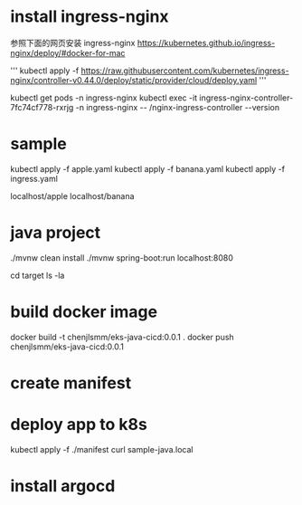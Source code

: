 # install ingress-nginx

参照下面的网页安装 ingress-nginx
https://kubernetes.github.io/ingress-nginx/deploy/#docker-for-mac

'''
kubectl apply -f https://raw.githubusercontent.com/kubernetes/ingress-nginx/controller-v0.44.0/deploy/static/provider/cloud/deploy.yaml
'''

kubectl get pods -n ingress-nginx
kubectl exec -it ingress-nginx-controller-7fc74cf778-rxrjg -n ingress-nginx -- /nginx-ingress-controller --version

# sample
kubectl apply -f apple.yaml
kubectl apply -f banana.yaml
kubectl apply -f ingress.yaml

localhost/apple
localhost/banana

# java project
./mvnw clean install
./mvnw spring-boot:run
localhost:8080

cd target
ls -la

# build docker image

docker build -t chenjlsmm/eks-java-cicd:0.0.1 .
docker push chenjlsmm/eks-java-cicd:0.0.1

# create manifest

# deploy app to k8s
kubectl apply -f ./manifest
curl sample-java.local 

# install argocd